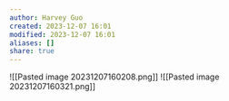 ```yaml
---
author: Harvey Guo
created: 2023-12-07 16:01
modified: 2023-12-07 16:01
aliases: []
share: true
---
```

![[Pasted image 20231207160208.png]]
![[Pasted image 20231207160321.png]]